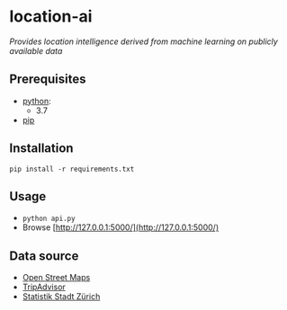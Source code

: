 # location-ai
_Provides location intelligence derived from machine learning on publicly available data_

## Prerequisites

* [python](https://www.python.org/):
  - 3.7
* [pip](https://pypi.python.org/pypi/pip)

## Installation
`pip install -r requirements.txt`

## Usage
* `python api.py`
* Browse [http://127.0.0.1:5000/](http://127.0.0.1:5000/)


## Data source 
* [Open Street Maps](https://www.openstreetmap.org/)
* [TripAdvisor](https://www.tripadvisor.com/)
* [Statistik Stadt Zürich](https://www.stadt-zuerich.ch/prd/de/index/ueber_das_departement/organisation/statistik_stadt_zuerich.html)
